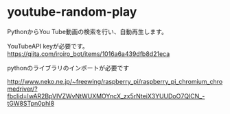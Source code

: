 # youtube-random-play

PythonからYou Tube動画の検索を行い、自動再生します。

YouTubeAPI keyが必要です。
https://qiita.com/iroiro_bot/items/1016a6a439dfb8d21eca

pythonのライブラリのインポートが必要です

http://www.neko.ne.jp/~freewing/raspberry_pi/raspberry_pi_chromium_chromedriver/?fbclid=IwAR2BpVIVZWvNtWUXMOYncX_zx5rNteiX3YUUDoO7QICN_-tGW8STpn0phI8
